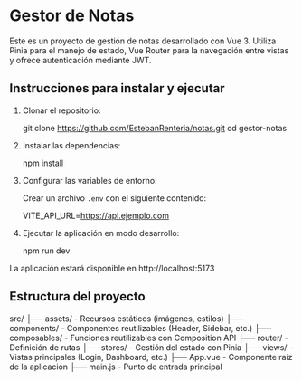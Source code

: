 # Gestor de Notas

Este es un proyecto de gestión de notas desarrollado con Vue 3. Utiliza Pinia para el manejo de estado, Vue Router para la navegación entre vistas y ofrece autenticación mediante JWT.

## Instrucciones para instalar y ejecutar

1. Clonar el repositorio:

   git clone https://github.com/EstebanRenteria/notas.git
   cd gestor-notas

2. Instalar las dependencias:

   npm install

3. Configurar las variables de entorno:

   Crear un archivo `.env` con el siguiente contenido:

   VITE_API_URL=https://api.ejemplo.com

4. Ejecutar la aplicación en modo desarrollo:

   npm run dev

La aplicación estará disponible en http://localhost:5173

## Estructura del proyecto

src/
├── assets/              - Recursos estáticos (imágenes, estilos)
├── components/          - Componentes reutilizables (Header, Sidebar, etc.)
├── composables/         - Funciones reutilizables con Composition API
├── router/              - Definición de rutas
├── stores/              - Gestión del estado con Pinia
├── views/               - Vistas principales (Login, Dashboard, etc.)
├── App.vue              - Componente raíz de la aplicación
├── main.js              - Punto de entrada principal